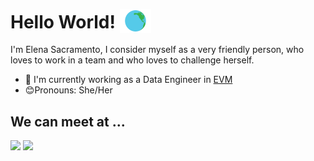 # Hello World! <img src="assets/world.gif" width="50px" style="transform: translateY(7px);">
I'm Elena Sacramento, I consider myself as a very friendly person, who loves to work in a team and who loves to challenge herself. 
- 💼 I'm currently working as a Data Engineer in [EVM](https://www.evm.net/)
- 😊Pronouns: She/Her
## We can meet at ...
<div>
  <a href="https://www.linkedin.com/in/elenasacramento/" target="_blank"><img src="https://img.shields.io/badge/-LinkedIn-%230077B5?style=for-the-badge&logo=linkedin&logoColor=white" target="_blank"></a>
  <a href = "https://github.com/elenamsd"><img src="https://img.shields.io/badge/-GitHub-090A0C?style=for-the-badge&logo=github&logoColor=white" target="_blank"></a>  
</div>